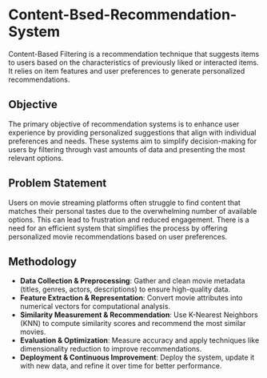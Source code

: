 # Content-Bsed-Recommendation-System
Content-Based Filtering is a recommendation technique that suggests items to users based on 
the characteristics of previously liked or interacted items. It relies on item features and user 
preferences to generate personalized recommendations. 

## Objective
The primary objective of recommendation systems is to enhance user experience by 
providing personalized suggestions that align with individual preferences and needs. These 
systems aim to simplify decision-making for users by filtering through vast amounts of data 
and presenting the most relevant options. 

## Problem Statement
Users on movie streaming platforms often struggle to find content that matches their personal 
tastes due to the overwhelming number of available options. This can lead to frustration and 
reduced engagement. There is a need for an efficient system that simplifies the process by 
offering personalized movie recommendations based on user preferences. 

## Methodology
- **Data Collection & Preprocessing**: Gather and clean movie metadata (titles, genres, actors, descriptions) to  ensure high-quality data. 
- **Feature Extraction & Representation**: Convert movie attributes into numerical vectors for computational analysis. 
- **Similarity Measurement & Recommendation**: Use K-Nearest Neighbors (KNN) to compute similarity scores and recommend the most similar movies. 
- **Evaluation & Optimization**: Measure accuracy and apply techniques like dimensionality reduction to improve recommendations. 
- **Deployment & Continuous Improvement**: Deploy the system, update it with new data, and refine it over time for better performance. 

